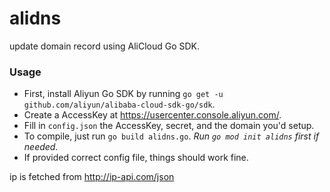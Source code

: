 # alidns
update domain record using AliCloud Go SDK.

### Usage
- First, install Aliyun Go SDK by running `go get -u github.com/aliyun/alibaba-cloud-sdk-go/sdk`.
- Create a AccessKey at https://usercenter.console.aliyun.com/.
- Fill in `config.json` the AccessKey, secret, and the domain you'd setup.
- To compile, just run `go build alidns.go`. *Run `go mod init alidns` first if needed.*
- If provided correct config file, things should work fine.

ip is fetched from http://ip-api.com/json
